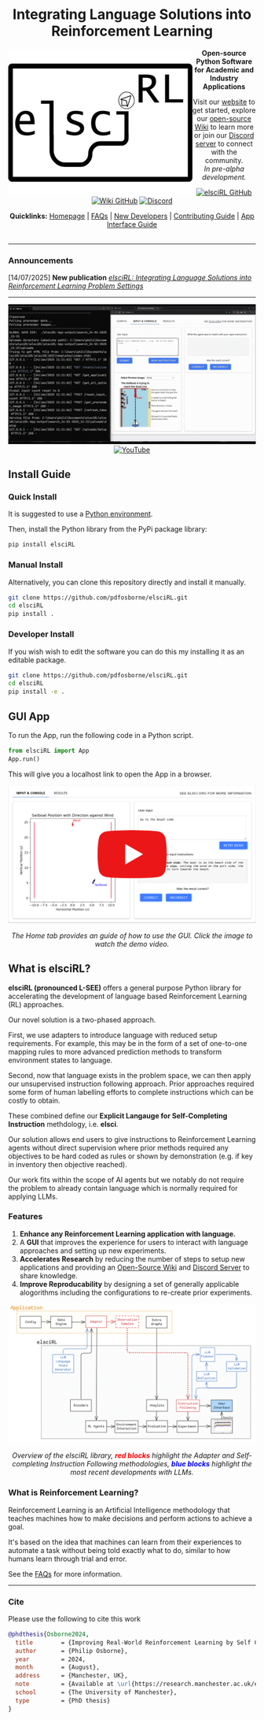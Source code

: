 <!-- # elsciRL -->
<!-- ## Integrating Language Solutions into Reinforcement Learning -->
<div align="center">
  <h1>Integrating Language Solutions into Reinforcement Learning</h1>
</div>

<a href="https://elsci.org"><img src="https://raw.githubusercontent.com/pdfosborne/elsciRL-Wiki/refs/heads/main/Resources/images/elsciRL_julylogo_textfull_outline_v3.png" align="left" height="300" width="375" ></a>

<div align="center">
  <b>Open-source Python Software for Academic and Industry Applications</b>

  Visit our <a href="https://elsci.org">website</a> to get started, explore our <a href="https://github.com/pdfosborne/elsciRL-Wiki">open-source Wiki</a> to learn more or join our <a href="https://discord.gg/GgaqcrYCxt">Discord server</a> to connect with the community.
  <br>
  <i>In pre-alpha development.</i>
  <p> </p>
</div>

<div align="center">  

  <a href="https://github.com/pdfosborne/elsciRL">![elsciRL GitHub](https://img.shields.io/github/stars/pdfosborne/elsciRL?style=for-the-badge&logo=github&label=elsciRL&link=https%3A%2F%2Fgithub.com%2Fpdfosborne%2FelsciRL)</a>
  <a href="https://github.com/pdfosborne/elsciRL-Wiki">![Wiki GitHub](https://img.shields.io/github/stars/pdfosborne/elsciRL-Wiki?style=for-the-badge&logo=github&label=elsciRL-Wiki&link=https%3A%2F%2Fgithub.com%2Fpdfosborne%2FelsciRL-Wiki)</a>
  <a href="https://discord.gg/GgaqcrYCxt">![Discord](https://img.shields.io/discord/1310579689315893248?style=for-the-badge&logo=discord&label=Discord&link=https%3A%2F%2Fdiscord.com%2Fchannels%2F1184202186469683200%2F1184202186998173878)</a> 

  <b>Quicklinks:</b> [Homepage](https://elsci.org) | [FAQs](https://elsci.org/FAQs) | [New Developers](https://elsci.org/New+Developers) | [Contributing Guide](https://elsci.org/Become+a+Contributor) | [App Interface Guide](https://elsci.org/App+Interface+Guide)
  <br>
  <br>
</div>

---
### Announcements
[14/07/2025] **New publication** [*elsciRL: Integrating Language Solutions into Reinforcement Learning Problem Settings*](https://arxiv.org/abs/2507.08705)

---
<div align="center">
  
  <a href="https://www.youtube.com/watch?v=JbPtl7Sk49Y">![GUI_Preview_GIF](https://raw.githubusercontent.com/pdfosborne/elsciRL-Wiki/refs/heads/main/Resources/images/elsciRL_GUI_GIF_2.gif)</a>
  <a href="https://www.youtube.com/@DrPhilipOsborne">![YouTube](https://img.shields.io/youtube/channel/views/UCJo8IlRyjvxmHdyt_begm8Q?style=for-the-badge&logo=youtube&label=YouTube&link=https%3A%2F%2Fwww.youtube.com%2F%40DrPhilipOsborne)</a>
</div>
<div align="left">


## Install Guide

### Quick Install

It is suggested to use a [Python environment](https://conda.io/projects/conda/en/latest/user-guide/tasks/manage-environments.html#). 

Then, install the Python library from the PyPi package library:

```bash
pip install elsciRL
```

### Manual Install
Alternatively, you can clone this repository directly and install it manually.

```bash
git clone https://github.com/pdfosborne/elsciRL.git
cd elsciRL
pip install .
```

### Developer Install
If you wish wish to edit the software you can do this my installing it as an editable package.

```bash
git clone https://github.com/pdfosborne/elsciRL.git
cd elsciRL
pip install -e .
```

<!-- ## Quick Demo

To check the install has worked, you can run a quick CLI demo from a selection of applications:

```python
from elsciRL import Demo
test = Demo()
test.run()
```

This will run a tabular Q learning agent on your selected problem and save results to:

> '*CURRENT_DIRECTORY*/elsciRL-EXAMPLE-output/...'

A help function is included in demo: *test.help()* -->


## GUI App

To run the App, run the following code in a Python script.

```python
from elsciRL import App
App.run()
```

This will give you a localhost link to open the App in a browser. 

[![YouTube](https://github.com/pdfosborne/elsciRL-Wiki/blob/main/Resources/images/elsciRL-WebApp-Demo-YTlogo.png?raw=true)](https://www.youtube.com/watch?v=JbPtl7Sk49Y)
<div width="75%" align="center">
	<p><i>The Home tab provides an guide of how to use the GUI. Click the image to watch the demo video.</i></p>
</div>

## What is elsciRL?

**elsciRL (pronounced L-SEE)** offers a general purpose Python library for accelerating the development of language based Reinforcement Learning (RL) approaches.

Our novel solution is a two-phased approach.

First, we use adapters to introduce language with reduced setup requirements. For example, this may be in the form of a set of one-to-one mapping rules to more advanced prediction methods to transform environment states to language. 

Second, now that language exists in the problem space, we can then apply our unsupervised instruction following approach. Prior approaches required some form of human labelling efforts to complete instructions which can be costly to obtain. 

These combined define our **Explicit Langauge for Self-Completing Instruction** methdology, i.e. **elsci**.

Our solution allows end users to give instructions to Reinforcement Learning agents without direct supervision where prior methods required any objectives to be hard coded as rules or shown by demonstration (e.g. if key in inventory then objective reached). 

Our work fits within the scope of AI agents but we notably do not require the problem to already contain language which is normally required for applying LLMs.

### Features
1. **Enhance any Reinforcement Learning application with language.**
2. A **GUI** that improves the experience for users to interact with language approaches and setting up new experiments.
3. **Accelerates Research** by reducing the number of steps to setup new applications and providing an [Open-Source Wiki](https://github.com/pdfosborne/elsciRL-Wiki) and [Discord Server](https://discord.gg/GgaqcrYCxt) to share knowledge.
4. **Improve Reproducability** by designing a set of generally applicable alogorithms including the configurations to re-create prior experiments.
<!-- 4. **Extract Domain Expert Knowledge** by using our App Interface to let non-technical users provide instructions. -->

<div width="75%" align="center">
	<img src="https://raw.githubusercontent.com/pdfosborne/elsciRL-Wiki/refs/heads/main/Resources/images/elsciRL_LLM_Overview-v2.png" />
	<p><i>Overview of the elsciRL library, <b style='color:red;'>red blocks</b> highlight the Adapter and Self-completing Instruction Following methodologies, <b style='color:blue;'>blue blocks</b> highlight the most recent developments with LLMs.</i></p>
</div>

### What is Reinforcement Learning?

Reinforcement Learning is an Artificial Intelligence methodology that teaches machines how to make decisions and perform actions to achieve a goal.

It's based on the idea that machines can learn from their experiences to automate a task without being told exactly what to do, similar to how humans learn through trial and error.

See the [FAQs](https://elsci.org/FAQs) for more information.


---

### Cite

Please use the following to cite this work

```bibtex
@phdthesis{Osborne2024,
  title        = {Improving Real-World Reinforcement Learning by Self Completing Human Instructions on Rule Defined Language},  
  author       = {Philip Osborne},  
  year         = 2024,  
  month        = {August},  
  address      = {Manchester, UK},  
  note         = {Available at \url{https://research.manchester.ac.uk/en/studentTheses/improving-real-world-reinforcement-learning-by-self-completing-hu}},  
  school       = {The University of Manchester},  
  type         = {PhD thesis}
}
```

